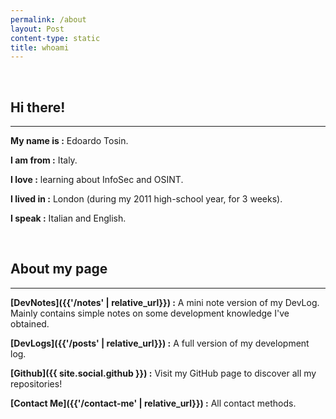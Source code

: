 ```yaml
---
permalink: /about
layout: Post
content-type: static
title: whoami
---
```


<br>

## Hi there!
---
**My name is :** Edoardo Tosin.

**I am from :** Italy.

**I love :** learning about InfoSec and OSINT.

**I lived in :** London (during my 2011 high-school year, for 3 weeks).

**I speak :** Italian and English.

<br>

## About my page
---
**[DevNotes]({{'/notes' | relative_url}}) :** A mini note version of my DevLog. Mainly contains simple notes on some development knowledge I've obtained.

**[DevLogs]({{'/posts' | relative_url}}) :** A full version of my development log.

**[Github]({{ site.social.github }}) :**
Visit my GitHub page to discover all my repositories!

**[Contact Me]({{'/contact-me' | relative_url}}) :** All contact methods.

<br>